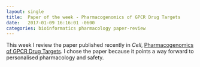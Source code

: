 ```yaml
---
layout: single
title:  Paper of the week - Pharmacogenomics of GPCR Drug Targets
date:   2017-01-09 16:16:01 -0600
categories: bioinformatics pharmacology paper-review
---
```


This week I review the paper published recently in *Cell*, [Pharmacogenomics of GPCR Drug Targets](http://www.cell.com/cell/abstract/S0092-8674(17)31384-3). I chose the paper because it points a way forward to personalised pharmacology and safety.
